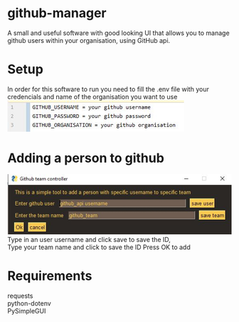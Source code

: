 # github-manager
A small and useful software with good looking UI that allows you to manage github users within your organisation, using GitHub api.

# Setup
In order for this software to run you need to fill the .env file with your credencials and name of the organisation you want to use
![](env_pic.JPG)  
# Adding a person to github
![](ui_pic.JPG)  
Type in an user username and click save to save the ID,  
Type your team name and click to save the ID
Press OK to add  
# Requirements
requests  
python-dotenv  
PySimpleGUI  

